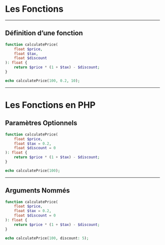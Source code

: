 
# Les Fonctions
---

## Définition d’une fonction
```php
function calculatePrice(
    float $price,
    float $tax,
    float $discount
): float {
    return $price * (1 + $tax) - $discount;
}

echo calculatePrice(100, 0.2, 10);
```
---

# Les Fonctions en PHP
## Paramètres Optionnels
```php
function calculatePrice(
    float $price,
    float $tax = 0.2,
    float $discount = 0
): float {
    return $price * (1 + $tax) - $discount;
}

echo calculatePrice(100);
```
---

## Arguments Nommés
```php
function calculatePrice(
    float $price,
    float $tax = 0.2,
    float $discount = 0
): float {
    return $price * (1 + $tax) - $discount;
}

echo calculatePrice(100, discount: 5);
```
